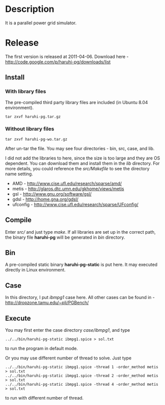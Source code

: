 # Description #

It is a parallel power grid simulator.

# Release #

The first version is released at 2011-04-06.
Download here - http://code.google.com/p/haruhi-pg/downloads/list

## Install ##

### With library files ###
The pre-compiled third party library files are included (in Ubuntu 8.04 environment).
```
tar zxvf haruhi-pg.tar.gz
```

### Without library files ###
```
tar zxvf haruhi-pg-wo.tar.gz
```

After un-tar the file.
You may see four directories - bin, src, case, and lib.

I did not add the libraries to here, since the size is too large and they are OS dependent.
You can download them and install them in the _lib_ directory.
For more details, you could reference the _src/Makefile_ to see the directory name setting.
  * AMD - http://www.cise.ufl.edu/research/sparse/amd/
  * metis - http://glaros.dtc.umn.edu/gkhome/views/metis
  * gsl - http://www.gnu.org/software/gsl/
  * gdsl - http://home.gna.org/gdsl/
  * ufconfig - http://www.cise.ufl.edu/research/sparse/UFconfig/

## Compile ##

Enter _src/_ and just type _make_.
If all libraries are set up in the correct path, the binary file **haruhi-pg** will be generated in _bin_ directory.

## Bin ##

A pre-compiled static binary **haruhi-pg-static** is put here.
It may executed directly in Linux environment.

## Case ##

In this directory, I put _ibmpg1_ case here.
All other cases can be found in - http://dropzone.tamu.edu/~pli/PGBench/

## Execute ##

You may first enter the case directory _case/ibmpg1_, and type
```
../../bin/haruhi-pg-static ibmpg1.spice > sol.txt
```
to run the program in default mode.

Or you may use different number of thread to solve.
Just type
```
../../bin/haruhi-pg-static ibmpg1.spice -thread 1 -order_method metis > sol.txt
../../bin/haruhi-pg-static ibmpg1.spice -thread 2 -order_method metis > sol.txt
../../bin/haruhi-pg-static ibmpg1.spice -thread 4 -order_method metis > sol.txt
```
to run with different number of thread.